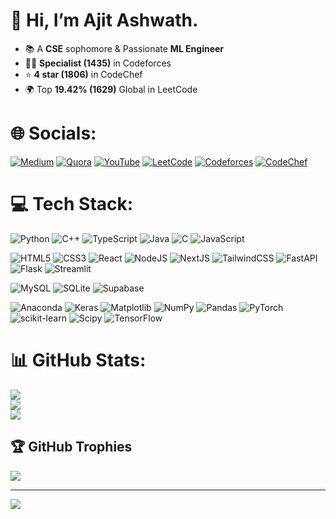 # 👋 Hi, I’m Ajit Ashwath.
- 📚 A **CSE** sophomore & Passionate **ML Engineer**
- 🧑‍💻 **Specialist (1435)** in Codeforces<br>
- ⭐ **4 star (1806)** in CodeChef<br>
- 🌍 Top **19.42% (1629)** Global in LeetCode<br>

<!--
### 🚀 Current Work:
- 🛸 Working on some personal projects<br>
- 📝 Started some open source

### 📚 Learning:
- 📈 Focusing on ML projects and DSA<br>

### 📝 Research:
- Writing a Research Paper on **FL**

-->
# 🌐 Socials:
[![Medium](https://img.shields.io/badge/Medium-12100E?logo=medium&logoColor=white)](https://medium.com/@ajitashwathr18) [![Quora](https://img.shields.io/badge/Quora-%23B92B27.svg?logo=Quora&logoColor=white)](https://quora.com/profile/Ajit-Ashwath-2) [![YouTube](https://img.shields.io/badge/YouTube-%23FF0000.svg?logo=YouTube&logoColor=white)](https://youtube.com/channel/UCAVna0kTkKTMaB9l-7-9eGQ) [![LeetCode](https://img.shields.io/badge/LeetCode-000000?logo=LeetCode&logoColor=#white)](https://leetcode.com/u/introvertedcapybara/) [![Codeforces](https://img.shields.io/badge/Codeforces-000000?logo=Codeforces&logoColor=#white)](https://codeforces.com/profile/introvertedcapybara) [![CodeChef](https://img.shields.io/badge/CodeChef-%23964B00.svg?logo=CodeChef&logoColor=white)](https://www.codechef.com/users/introcapybara)

# 💻 Tech Stack:
![Python](https://img.shields.io/badge/python-3670A0?style=for-the-badge&logo=python&logoColor=ffdd54) ![C++](https://img.shields.io/badge/c++-%2300599C.svg?style=for-the-badge&logo=c%2B%2B&logoColor=white)
![TypeScript](https://img.shields.io/badge/typescript-%23007ACC.svg?style=for-the-badge&logo=typescript&logoColor=white) ![Java](https://img.shields.io/badge/java-%23ED8B00.svg?style=for-the-badge&logo=openjdk&logoColor=white) ![C](https://img.shields.io/badge/c-%2300599C.svg?style=for-the-badge&logo=c&logoColor=white) ![JavaScript](https://img.shields.io/badge/javascript-%23323330.svg?style=for-the-badge&logo=javascript&logoColor=%23F7DF1E)

![HTML5](https://img.shields.io/badge/html5-%23E34F26.svg?style=for-the-badge&logo=html5&logoColor=white) ![CSS3](https://img.shields.io/badge/css3-%231572B6.svg?style=for-the-badge&logo=css3&logoColor=white) ![React](https://img.shields.io/badge/react-%231572B6.svg?style=for-the-badge&logo=react&logoColor=white) ![NodeJS](https://img.shields.io/badge/node.js-6DA55F?style=for-the-badge&logo=node.js&logoColor=white) ![NextJS](https://img.shields.io/badge/Next-black?style=for-the-badge&logo=next.js&logoColor=white) ![TailwindCSS](https://img.shields.io/badge/tailwindcss-%2338B2AC.svg?style=for-the-badge&logo=tailwind-css&logoColor=white) ![FastAPI](https://img.shields.io/badge/FastAPI-005571?style=for-the-badge&logo=fastapi) ![Flask](https://img.shields.io/badge/flask-%23000.svg?style=for-the-badge&logo=flask&logoColor=white) ![Streamlit](https://img.shields.io/badge/Streamlit-%23FE4B4B.svg?style=for-the-badge&logo=streamlit&logoColor=white)

![MySQL](https://img.shields.io/badge/mysql-4479A1.svg?style=for-the-badge&logo=mysql&logoColor=white) ![SQLite](https://img.shields.io/badge/sqlite-%2307405e.svg?style=for-the-badge&logo=sqlite&logoColor=white)  ![Supabase](https://img.shields.io/badge/Supabase-3ECF8E?style=for-the-badge&logo=supabase&logoColor=white) 

![Anaconda](https://img.shields.io/badge/Anaconda-%2344A833.svg?style=for-the-badge&logo=anaconda&logoColor=white) ![Keras](https://img.shields.io/badge/Keras-%23D00000.svg?style=for-the-badge&logo=Keras&logoColor=white) ![Matplotlib](https://img.shields.io/badge/Matplotlib-%23ffffff.svg?style=for-the-badge&logo=Matplotlib&logoColor=black) ![NumPy](https://img.shields.io/badge/numpy-%23013243.svg?style=for-the-badge&logo=numpy&logoColor=white) ![Pandas](https://img.shields.io/badge/pandas-%23150458.svg?style=for-the-badge&logo=pandas&logoColor=white) ![PyTorch](https://img.shields.io/badge/PyTorch-%23EE4C2C.svg?style=for-the-badge&logo=PyTorch&logoColor=white) ![scikit-learn](https://img.shields.io/badge/scikit--learn-%23F7931E.svg?style=for-the-badge&logo=scikit-learn&logoColor=white) ![Scipy](https://img.shields.io/badge/SciPy-%230C55A5.svg?style=for-the-badge&logo=scipy&logoColor=%white) ![TensorFlow](https://img.shields.io/badge/TensorFlow-%23FF6F00.svg?style=for-the-badge&logo=TensorFlow&logoColor=white) 

# 📊 GitHub Stats:
![](https://github-readme-stats.vercel.app/api?username=ajitashwathr10&theme=midnight-purple&hide_border=false&include_all_commits=false&count_private=false)<br/>
![](https://github-readme-streak-stats.herokuapp.com/?user=ajitashwathr10&theme=midnight-purple&hide_border=false)<br/>
![](https://github-readme-stats.vercel.app/api/top-langs/?username=ajitashwathr10&theme=midnight-purple&hide_border=false&include_all_commits=false&count_private=false&layout=compact)

## 🏆 GitHub Trophies
![](https://github-profile-trophy.vercel.app/?username=ajitashwathr10&theme=radical&no-frame=true&no-bg=false&margin-w=4)

---
[![](https://visitcount.itsvg.in/api?id=ajitashwathr10&icon=0&color=11)](https://visitcount.itsvg.in)

